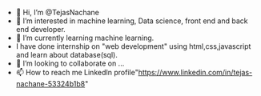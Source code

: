 - 👋 Hi, I’m @TejasNachane
- 👀 I’m interested in machine learning, Data science, front end and back end developer.
- 🌱 I’m currently learning machine learning.
- I have done internship on "web development" using html,css,javascript and learn about database(sql).
- 💞️ I’m looking to collaborate on ...
- 📫 How to reach me LinkedIn profile"https://www.linkedin.com/in/tejas-nachane-53324b1b8"

<!---
TejasNachane/TejasNachane is a ✨ special ✨ repository because its `README.md` (this file) appears on your GitHub profile.
You can click the Preview link to take a look at your changes.
--->
